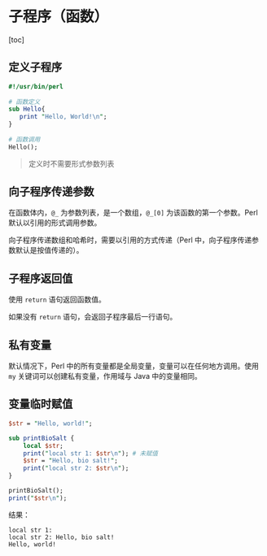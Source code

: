 # 子程序（函数）

[toc]

## 定义子程序

```perl
#!/usr/bin/perl
 
# 函数定义
sub Hello{
   print "Hello, World!\n";
}
 
# 函数调用
Hello();
```

> 定义时不需要形式参数列表

## 向子程序传递参数

在函数体内，`@_` 为参数列表，是一个数组，`@_[0]` 为该函数的第一个参数。Perl 默认以引用的形式调用参数。

向子程序传递数组和哈希时，需要以引用的方式传递（Perl 中，向子程序传递参数默认是按值传递的）。

## 子程序返回值

使用 `return` 语句返回函数值。

如果没有 `return` 语句，会返回子程序最后一行语句。

## 私有变量

默认情况下，Perl 中的所有变量都是全局变量，变量可以在任何地方调用。使用 `my` 关键词可以创建私有变量，作用域与 Java 中的变量相同。

## 变量临时赋值

```perl
$str = "Hello, world!";

sub printBioSalt {
    local $str;
    print("local str 1: $str\n"); # 未赋值
    $str = "Hello, bio salt!";
    print("local str 2: $str\n");
}

printBioSalt();
print("$str\n");
```

结果：

```
local str 1: 
local str 2: Hello, bio salt!
Hello, world!
```

